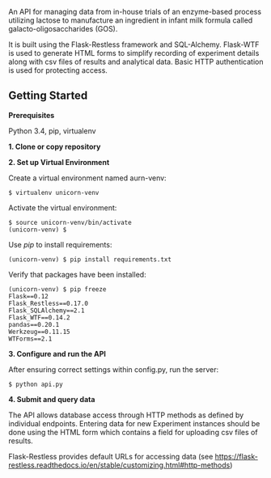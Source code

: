 An API for managing data from in-house trials of an enzyme-based process utilizing lactose to manufacture an ingredient in infant milk formula called galacto-oligosaccharides (GOS).

It is built using the Flask-Restless framework and SQL-Alchemy. Flask-WTF is used to generate HTML forms to simplify recording of experiment details along with csv files of results and analytical data. Basic HTTP authentication is used for protecting access.

Getting Started
---------------
**Prerequisites**

Python 3.4, pip, virtualenv

**1. Clone or copy repository**

**2. Set up Virtual Environment**

Create a virtual environment named aurn-venv:

    $ virtualenv unicorn-venv

Activate the virtual environment:

    $ source unicorn-venv/bin/activate
    (unicorn-venv) $

Use *pip* to install requirements:

    (unicorn-venv) $ pip install requirements.txt

Verify that packages have been installed:

    (unicorn-venv) $ pip freeze
    Flask==0.12
    Flask_Restless==0.17.0
    Flask_SQLAlchemy==2.1
    Flask_WTF==0.14.2
    pandas==0.20.1
    Werkzeug==0.11.15
    WTForms==2.1

**3. Configure and run the API**

After ensuring correct settings within config.py, run the server:

    $ python api.py


**4. Submit and query data**

The API allows database access through HTTP methods as defined by individual endpoints. Entering data for new Experiment instances should be done using the HTML form which contains a field for uploading csv files of results.

Flask-Restless provides default URLs for accessing data (see https://flask-restless.readthedocs.io/en/stable/customizing.html#http-methods)

